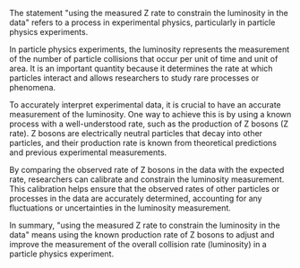 The statement "using the measured Z rate to constrain the luminosity in the data" refers to a process in experimental physics, particularly in particle physics experiments.

In particle physics experiments, the luminosity represents the measurement of the number of particle collisions that occur per unit of time and unit of area. It is an important quantity because it determines the rate at which particles interact and allows researchers to study rare processes or phenomena.

To accurately interpret experimental data, it is crucial to have an accurate measurement of the luminosity. One way to achieve this is by using a known process with a well-understood rate, such as the production of Z bosons (Z rate). Z bosons are electrically neutral particles that decay into other particles, and their production rate is known from theoretical predictions and previous experimental measurements.

By comparing the observed rate of Z bosons in the data with the expected rate, researchers can calibrate and constrain the luminosity measurement. This calibration helps ensure that the observed rates of other particles or processes in the data are accurately determined, accounting for any fluctuations or uncertainties in the luminosity measurement.

In summary, "using the measured Z rate to constrain the luminosity in the data" means using the known production rate of Z bosons to adjust and improve the measurement of the overall collision rate (luminosity) in a particle physics experiment.

